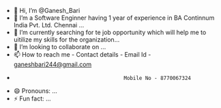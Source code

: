 - 👋 Hi, I’m @Ganesh_Bari
- 👀 I’m a Software Enginner having 1 year of experience in BA Continnum India Pvt. Ltd. Chennai  ...
- 🌱 I’m currently searching for te job opportunity which will help me to uitilize my skills for the organization...
- 💞️ I’m looking to collaborate on ...
- 📫 How to reach me - Contact details - Email Id  - ganeshbari244@gmail.com
-                                         Mobile No - 8770067324
- 😄 Pronouns: ...
- ⚡ Fun fact: ...

<!---
Ganeshbari24/Ganeshbari24 is a ✨ special ✨ repository because its `README.md` (this file) appears on your GitHub profile.
You can click the Preview link to take a look at your changes.
--->
